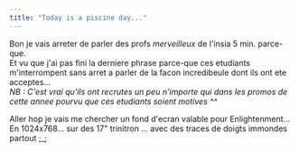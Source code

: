 ```yaml
---
title: "Today is a piscine day..."
---
```


Bon je vais arreter de parler des profs _merveilleux_ de l'insia 5 min. parce-
que.  
Et vu que j'ai pas fini la derniere phrase parce-que ces etudiants
m'interrompent sans arret a parler de la facon incredibeule dont ils ont ete
acceptes...  
_NB : C'est vrai qu'ils ont recrutes un peu n'importe qui dans les promos de
cette annee pourvu que ces etudiants soient motives ^^_

Aller hop je vais me chercher un fond d'ecran valable pour Enlightenment... En
1024x768... sur des 17" trinitron ... avec des traces de doigts immondes
partout ;_;

